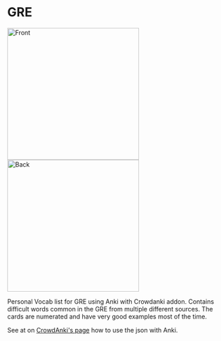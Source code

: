 # GRE

<img src="/../assets/front.png" alt="Front" width="300"> <img src="/../assets/back.png" alt="Back" width="300">

Personal Vocab list for GRE using Anki with Crowdanki addon.
Contains difficult words common in the GRE from multiple different sources. The cards are numerated and have very good examples most of the time.

See at on [CrowdAnki's page](https://ankiweb.net/shared/info/1788670778#snapshots) how to use the json with Anki.
